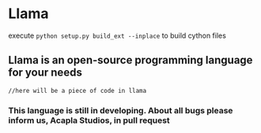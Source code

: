 # Llama
execute 
```python setup.py build_ext --inplace```
to build cython files
## Llama is an open-source programming language for your needs
```//here will be a piece of code in llama```

### This language is still in developing. About all bugs please inform us, Acapla Studios, in pull request